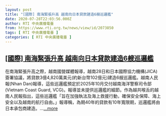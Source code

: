 ```yaml
---
layout: post
title: "[國際] 南海緊張升高 越南向日本貸款建造6艘巡邏艦"
date: 2020-07-28T22:03:56.000Z
author: RTI 中央廣播電臺
from: https://www.rti.org.tw/news/view/id/2073850
tags: [ RTI 中央廣播電臺 ]
categories: [ RTI 中央廣播電臺 ]
---
```

<!--1595973836000-->
[[國際] 南海緊張升高 越南向日本貸款建造6艘巡邏艦](https://www.rti.org.tw/news/view/id/2073850)
------

<div>
在南海緊張升高之際，越南國營媒體報導，越南28日和日本國際協力機構(JICA)簽署協議，將貸款3億4,820萬美元(約新台幣102億元)建造6艘巡邏艦。越南人民報(Nhan Dan)報導，這些巡邏艦預定於2025年10月交付越南海洋警察司令部(Vietnam Coast Guard, VCG)。報導並未提供巡邏艦的細節。作為越共喉舌的越南人民報指出，這些巡邏艦「旨在加強執法及海上救援行動，確保安全保障、海上安全以及越南的航行自由。」報導稱，為期40年的貸款有10年寬限期，巡邏艦將由日本承包商建造。...<a target="_blank" href="https://www.rti.org.tw/news/view/id/2073850">...more</a>
</div>
